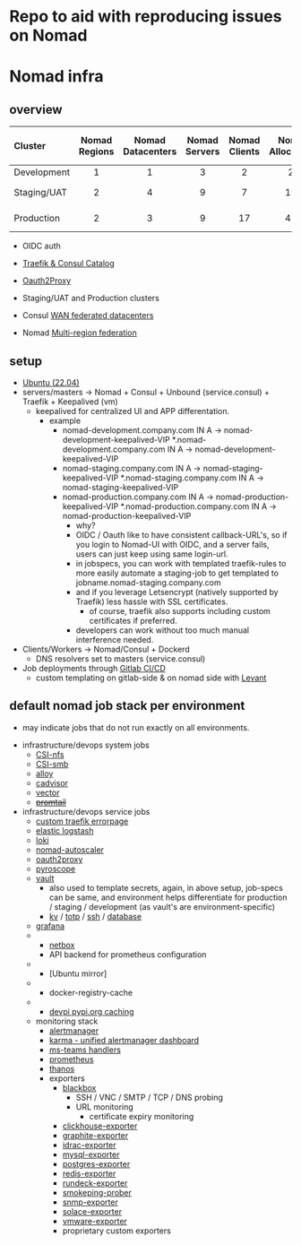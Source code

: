 # Repo to aid with reproducing issues on Nomad

# Nomad infra 

## overview

| Cluster       | Nomad Regions | Nomad Datacenters | Nomad Servers | Nomad Clients | Nomad Allocations | Nomad Total CPU | Nomad Total Memory | Consul Datacenters |
| :------------ | :-----------: | :---------------: | :-----------: | :-----------: | :---------------: | :-------------: | :----------------: | :----------------: |
| Development   | 1             | 1                 | 3             | 2             | 27                | 9 Ghz           | 16  GiB            | 1                  |
| Staging/UAT   | 2             | 4                 | 9             | 7             | 190               | 200 Ghz         | 240 GiB            | 2                  |
| Production    | 2             | 3                 | 9             | 17            | 410               | 2655 Ghz        | 1873 GiB           | 2                  |

- OIDC auth
- [Traefik & Consul Catalog](https://doc.traefik.io/traefik/providers/consul-catalog/)
 - [Oauth2Proxy](https://github.com/oauth2-proxy/oauth2-proxy)

- Staging/UAT and Production clusters
 - Consul [WAN federated datacenters](https://developer.hashicorp.com/consul/tutorials/archive/federation-gossip-wan)
 - Nomad [Multi-region federation](https://developer.hashicorp.com/nomad/tutorials/manage-clusters/federation)

## setup

- [Ubuntu (22.04)](https://releases.ubuntu.com/jammy/)
- servers/masters -> Nomad + Consul + Unbound (service.consul) + Traefik + Keepalived (vm)
  - keepalived for centralized UI and APP differentation.
    - example 
      - nomad-development.company.com   IN A -> nomad-development-keepalived-VIP
        *.nomad-development.company.com IN A -> nomad-development-keepalived-VIP
      - nomad-staging.company.com       IN A -> nomad-staging-keepalived-VIP
        *.nomad-staging.company.com     IN A -> nomad-staging-keepalived-VIP
      - nomad-production.company.com    IN A -> nomad-production-keepalived-VIP
        *.nomad-production.company.com  IN A -> nomad-production-keepalived-VIP
        -  why? 
          - OIDC / Oauth like to have consistent callback-URL's, so if you login to Nomad-UI with OIDC, and a server fails, users can just keep using same login-url.
          - in jobspecs, you can work with templated traefik-rules to more easily automate a staging-job to get templated to jobname.nomad-staging.company.com
          - and if you leverage Letsencrypt (natively supported by Traefik) less hassle with SSL certificates.
            - of course, traefik also supports including custom certificates if preferred.
          - developers can work without too much manual interference needed.
- Clients/Workers -> Nomad/Consul + Dockerd
  - DNS resolvers set to masters (service.consul)
- Job deployments through [Gitlab CI/CD](https://about.gitlab.com/)
  - custom templating on gitlab-side & on nomad side with [Levant](https://github.com/hashicorp/levant)

## default nomad job stack per environment

* may indicate jobs that do not run exactly on all environments.

- infrastructure/devops system jobs
  - [CSI-nfs](https://github.com/kubernetes-csi/csi-driver-nfs)
  - [CSI-smb](https://github.com/kubernetes-csi/csi-driver-smb)
  - [alloy](https://grafana.com/oss/alloy)
  - [cadvisor](https://github.com/google/cadvisor)
  - [vector](https://github.com/vectordotdev/vector)
  - ~~[promtail](https://grafana.com/oss/promtail)~~
- infrastructure/devops service jobs
  - [custom traefik errorpage](https://github.com/tarampampam/error-pages)
  - [elastic logstash](https://www.elastic.co/logstash)
  - [loki](https://grafana.com/oss/loki/)
  - [nomad-autoscaler](https://github.com/hashicorp/nomad-autoscaler)
  - [oauth2proxy](https://github.com/oauth2-proxy/oauth2-proxy)
  - [pyroscope](https://grafana.com/oss/pyroscope/)
  - [vault](https://github.com/hashicorp/vault)
    - also used to template secrets, again, in above setup, job-specs can be same, and environment helps differentiate for production / staging / development (as vault's are environment-specific)
    - [kv](https://developer.hashicorp.com/vault/docs/secrets/kv) / [totp](https://developer.hashicorp.com/vault/docs/secrets/totp) / [ssh](https://developer.hashicorp.com/vault/docs/secrets/ssh/signed-ssh-certificates) / [database](https://developer.hashicorp.com/vault/docs/secrets/databases)
  - [grafana](https://grafana.com/oss/grafana/)
  - * [netbox](https://github.com/netbox-community/netbox)
    - API backend for prometheus configuration
  - * [Ubuntu mirror]
  - * docker-registry-cache
  - * [devpi pypi.org caching](https://github.com/devpi/devpi)
  - monitoring stack
    - [alertmanager](https://github.com/prometheus/alertmanager)
    - [karma - unified alertmanager dashboard](https://github.com/prymitive/karma)
    - [ms-teams handlers](https://github.com/prometheus-msteams/prometheus-msteams)
    - [prometheus](https://github.com/prometheus/prometheus)
    - [thanos](https://github.com/thanos-io/thanos)
    - exporters
      - [blackbox](https://github.com/prometheus/blackbox_exporter)
        - SSH / VNC / SMTP / TCP / DNS probing
        - URL monitoring
          - certificate expiry monitoring
      - [clickhouse-exporter](https://clickhouse.com/docs/en/integrations/prometheus)
      - [graphite-exporter](https://github.com/prometheus/graphite_exporter)
      - [idrac-exporter](https://github.com/mrlhansen/idrac_exporter)
      - [mysql-exporter](https://github.com/prometheus/mysqld_exporter)
      - [postgres-exporter](https://github.com/prometheus-community/postgres_exporter)
      - [redis-exporter](https://github.com/oliver006/redis_exporter)
      - [rundeck-exporter](https://github.com/phsmith/rundeck_exporter)
      - [smokeping-prober](https://github.com/SuperQ/smokeping_prober)
      - [snmp-exporter](https://github.com/prometheus/snmp_exporter)
      - [solace-exporter](https://github.com/solacecommunity/solace-prometheus-exporter)
      - [vmware-exporter](https://github.com/pryorda/vmware_exporter)
      - proprietary custom exporters
